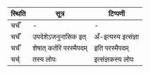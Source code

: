 | स्थिति | सूत्र | टिप्पणी |
| ----- | ------- | ------ |
| चर्चँ | - | - |
| चर्चँ | उपदेशेऽजनुनासिक इत् | अँ-इत्यस्य इत्संज्ञा |
| चर्चँ | शेषात् कर्तरि परस्मैपदम् | इति परस्मैपदम् |
| चर्च् | तस्य लोपः | इत्संज्ञकस्य लोपः |
